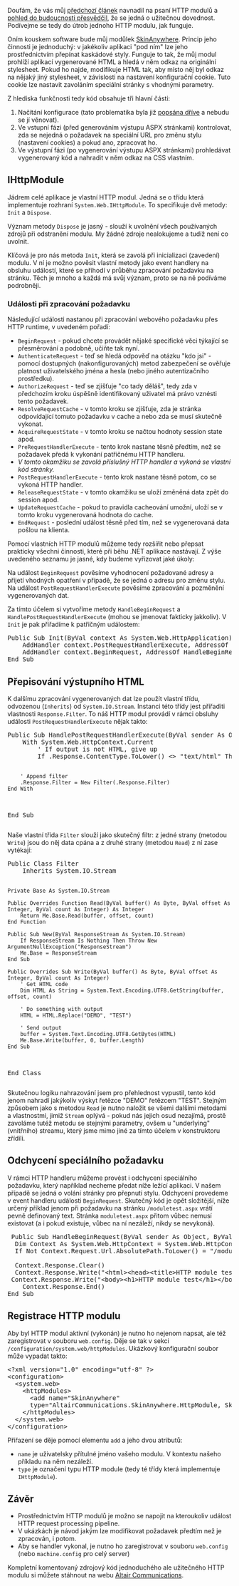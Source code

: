 <!-- dcterms:identifier = aspnetcz#13 -->
<!-- dcterms:title = HTTP moduly prakticky -->
<!-- dcterms:abstract = Jak uvnitř funguje SkinAnywhere? Příklad zpracování HTTP požadavku ve fázi před i po vykonání cílové stránky -->
<!-- np9:categoryId = 4 -->
<!-- x4w:category = IT -->
<!-- np9:authorId = 1 -->
<!-- np9:authorEmail = michal.valasek@altairis.cz -->
<!-- dcterms:creator = Michal Altair Valášek -->
<!-- dcterms:created = 2005-01-16T07:00:28.063+01:00 -->
<!-- dcterms:date = 2005-01-16T07:00:28.063+01:00 -->

<p>Douf&#225;m, že v&#225;s můj <a href="/entry/article-20050110.aspx">předchoz&#237; čl&#225;nek</a> navnadil na psan&#237; HTTP modulů a <a href="/entry/article-20050112.aspx">pohled do budoucnosti přesvědčil</a>, že se jedn&#225; o užitečnou dovednost. Pod&#237;vejme se tedy do &#250;trob jednoho HTTP modulu, jak funguje.</p>
<p>On&#237;m kouskem software bude můj modůlek <a href="http://software.altaircom.net/software/skinanywhere.aspx">SkinAnywhere</a>. Princip jeho činnosti je jednoduch&#253;: v jak&#233;koliv aplikaci "pod n&#237;m" lze jeho prostřednictv&#237;m přep&#237;nat kask&#225;dov&#233; styly. Funguje to tak, že můj modul prohl&#237;ž&#237; aplikac&#237; vygenerovan&#233; HTML a hled&#225; v něm odkaz na origin&#225;ln&#237; stylesheet. Pokud ho najde, modifikuje HTML tak, aby m&#237;sto něj byl odkaz na nějak&#253; jin&#253; stylesheet, v z&#225;vislosti na nastaven&#237; konfiguračn&#237; cookie. Tuto cookie lze nastavit zavol&#225;n&#237;m speci&#225;ln&#237; str&#225;nky s vhodn&#253;mi parametry. </p>
<p>Z hlediska funkčnosti tedy k&#243;d obsahuje tři hlavn&#237; č&#225;sti:</p>
<ol>
<li>Nač&#237;t&#225;n&#237; konfigurace (tato problematika byla již <a href="/entry/article-20050109.aspx">pops&#225;na dř&#237;ve</a> a nebudu se j&#237; věnovat). 
<li>Ve vstupn&#237; f&#225;zi (před generov&#225;n&#237;m v&#253;stupu ASPX str&#225;nkami) kontrolovat, zda se nejedn&#225; o požadavek na speci&#225;ln&#237; URL pro změnu stylu (nastaven&#237; cookies) a pokud ano, zpracovat ho. 
<li>Ve v&#253;stupn&#237; f&#225;zi (po vygenerov&#225;n&#237; v&#253;stupu ASPX str&#225;nkami) prohled&#225;vat vygenerovan&#253; k&#243;d a nahradit v něm odkaz na CSS vlastn&#237;m.</li></ol>
<h2>IHttpModule</h2>
<p>J&#225;drem cel&#233; aplikace je vlastn&#237; HTTP modul. Jedn&#225; se o tř&#237;du kter&#225; implementuje rozhran&#237; <code>System.Web.IHttpModule</code>. To specifikuje dvě metody: <code>Init</code> a <code>Dispose</code>.</p>
<p>V&#253;znam metody <code>Dispose</code> je jasn&#253; - slouž&#237; k uvolněn&#237; v&#353;ech použ&#237;van&#253;ch zdrojů při odstraněn&#237; modulu. My ž&#225;dn&#233; zdroje nealokujeme a tud&#237;ž nen&#237; co uvolnit.</p>
<p>Kl&#237;čov&#225; je pro n&#225;s metoda <code>Init</code>, kter&#225; se zavol&#225; při inicializaci (zaveden&#237;) modulu. V n&#237; je možno pověsit vlastn&#237; metody jako event handlery na obsluhu ud&#225;lost&#237;, kter&#233; se přihod&#237; v průběhu zpracov&#225;n&#237; požadavku na str&#225;nku. Těch je mnoho a každ&#225; m&#225; svůj v&#253;znam, proto se na ně pod&#237;v&#225;me podrobněji.</p>
<h3>Ud&#225;losti při zpracov&#225;n&#237; požadavku</h3>
<p>N&#225;sleduj&#237;c&#237; ud&#225;losti nastanou při zpracov&#225;n&#237; webov&#233;ho požadavku přes HTTP runtime, v uveden&#233;m pořad&#237;:</p>
<ul>
<li><code>BeginRequest</code> - pokud chcete prov&#225;dět nějak&#233; specifick&#233; věci t&#253;kaj&#237;c&#237; se přesměrov&#225;n&#237; a podobně, učiňte tak nyn&#237;. 
<li><code>AuthenticateRequest</code> - teď se hled&#225; odpověď na ot&#225;zku "kdo jsi" - pomoc&#237; dostupn&#253;ch (nakonfigurovan&#253;ch) metod zabezpečen&#237; se ověřuje platnost uživatelsk&#233;ho jm&#233;na a hesla (nebo jin&#233;ho autentizačn&#237;ho prostředku). 
<li><code>AuthorizeRequest</code> - teď se zji&#353;ťuje "co tady děl&#225;&#353;", tedy zda v předchoz&#237;m kroku &#250;spě&#353;ně identifikovan&#253; uživatel m&#225; pr&#225;vo vzn&#233;sti tento požadavek. 
<li><code>ResolveRequestCache</code> - v tomto kroku se zji&#353;ťuje, zda je str&#225;nka odpov&#237;daj&#237;c&#237; tomuto požadavku v cache a nebo zda se mus&#237; skutečně vykonat. 
<li><code>AcquireRequestState</code> - v tomto kroku se načtou hodnoty session state apod. 
<li><code>PreRequestHandlerExecute</code> - tento krok nastane těsně předt&#237;m, než se požadavek před&#225; k vykon&#225;n&#237; patřičn&#233;mu HTTP handleru. 
<li><em>V tomto okamžiku se zavol&#225; př&#237;slu&#353;n&#253; HTTP handler a vykon&#225; se vlastn&#237; k&#243;d str&#225;nky.</em> 
<li><code>PostRequestHandlerExecute</code> - tento krok nastane těsně potom, co se vykon&#225; HTTP handler. 
<li><code>ReleaseRequestState</code> - v tomto okamžiku se ulož&#237; změněn&#225; data zpět do session apod. 
<li><code>UpdateRequestCache</code> - pokud to pravidla cacheov&#225;n&#237; umožn&#237;, ulož&#237; se v tomto kroku vygenerovan&#225; hodnota do cache. 
<li><code>EndRequest</code> - posledn&#237; ud&#225;lost těsně před t&#237;m, než se vygenerovan&#225; data po&#353;lou na klienta.</li></ul>
<p>Pomoc&#237; vlastn&#237;ch HTTP modulů můžeme tedy roz&#353;&#237;řit nebo přepsat prakticky v&#353;echni činnosti, kter&#233; při běhu .NET aplikace nast&#225;vaj&#237;. Z v&#253;&#353;e uveden&#233;ho seznamu je jasn&#233;, kdy budeme vyřizovat jak&#233; &#250;koly:</p>
<p>Na ud&#225;lost <code>BeginRequest</code> pověs&#237;me vyhodnocen&#237; požadovan&#233; adresy a přijet&#237; vhodn&#253;ch opatřen&#237; v př&#237;padě, že se jedn&#225; o adresu pro změnu stylu. Na ud&#225;lost <code>PostRequestHandlerExecute</code> pověs&#237;me zpracov&#225;n&#237; a pozměněn&#237; vygenerovan&#253;ch dat.</p>
<p>Za t&#237;mto &#250;čelem si vytvoř&#237;me metody <code>HandleBeginRequest</code> a <code>HandlePostRequestHandlerExecute</code> (mohou se jmenovat fakticky jakkoliv). V <code>Init</code> je pak přiřad&#237;me k patřičn&#253;m ud&#225;lostem:</p><pre class="sh-code-vb">Public Sub Init(ByVal context As System.Web.HttpApplication) Implements System.Web.IHttpModule.Init
    AddHandler context.PostRequestHandlerExecute, AddressOf HandlePostRequestHandlerExecute
    AddHandler context.BeginRequest, AddressOf HandleBeginRequest
End Sub</pre>
<h2>Přepisov&#225;n&#237; v&#253;stupn&#237;ho HTML</h2>
<p>K dal&#353;&#237;mu&nbsp;zpracov&#225;n&#237; vygenerovan&#253;ch dat lze použ&#237;t vlastn&#237; tř&#237;du, odvozenou (<code>Inherits</code>) od <code>System.IO.Stream</code>. Instanci t&#233;to tř&#237;dy jest přiřaditi vlastnosti <code>Response.Filter</code>. To n&#225;&#353; HTTP modul prov&#225;d&#237; v r&#225;mci obsluhy ud&#225;losti <code>PostRequestHandlerExecute</code> nějak takto:</p><pre class="sh-code-vb">Public Sub HandlePostRequestHandlerExecute(ByVal sender As Object, ByVal e As EventArgs)
    With System.Web.HttpContext.Current
        ' If output is not HTML, give up
        If .Response.ContentType.ToLower() &lt;&gt; "text/html" Then Return

        ' Append filter
        .Response.Filter = New Filter(.Response.Filter)
    End With
End Sub</pre>
<p>Na&#353;e vlastn&#237; tř&#237;da <code>Filter</code> slouž&#237; jako skutečn&#253; filtr: z jedn&#233; strany (metodou <code>Write</code>) jsou do něj data cp&#225;na a z druh&#233; strany (metodou <code>Read</code>) z n&#237; zase vyt&#233;kaj&#237;:</p><pre class="sh-code-vb">Public Class Filter
    Inherits System.IO.Stream

    Private Base As System.IO.Stream

    Public Overrides Function Read(ByVal buffer() As Byte, ByVal offset As Integer, ByVal count As Integer) As Integer
        Return Me.Base.Read(buffer, offset, count)
    End Function

    Public Sub New(ByVal ResponseStream As System.IO.Stream)
        If ResponseStream Is Nothing Then Throw New ArgumentNullException("ResponseStream")
        Me.Base = ResponseStream
    End Sub

    Public Overrides Sub Write(ByVal buffer() As Byte, ByVal offset As Integer, ByVal count As Integer)
        ' Get HTML code
        Dim HTML As String = System.Text.Encoding.UTF8.GetString(buffer, offset, count)

        ' Do something with output
        HTML = HTML.Replace("DEMO", "TEST")

        ' Send output
        buffer = System.Text.Encoding.UTF8.GetBytes(HTML)
        Me.Base.Write(buffer, 0, buffer.Length)
    End Sub
End Class</pre>
<p>Skutečnou logiku nahrazov&#225;n&#237; jsem pro přehlednost vypustil, tento k&#243;d jenom nahrad&#237; jak&#253;koliv v&#253;skyt řetězce "DEMO" řetězcem "TEST". Stejn&#253;m způsobem jako s metodou <code>Read</code> je nutno naložit se v&#353;emi dal&#353;&#237;mi metodami a vlastnostmi, jimiž <code>Stream</code> opl&#253;v&#225; - pokud n&#225;s jejich osud nezaj&#237;m&#225;, prostě zavol&#225;me tut&#233;ž metodu se stejn&#253;mi parametry, ov&#353;em u "underlying" (vnitřn&#237;ho) streamu, kter&#253; jsme mimo jin&#233; za t&#237;mto &#250;čelem v konstruktoru zř&#237;dili.</p>
<h2>Odchycen&#237; speci&#225;ln&#237;ho požadavku</h2>
<p>V r&#225;mci HTTP handleru můžeme prov&#233;st i odchycen&#237; speci&#225;ln&#237;ho požadavku, kter&#253; např&#237;klad necheme předat n&#237;že lež&#237;c&#237; aplikaci. V na&#353;em př&#237;padě se jedn&#225; o vol&#225;n&#237; str&#225;nky pro přepnut&#237; stylu. Odchycen&#237; provedeme v event handleru ud&#225;losti <code>BeginRequest</code>. Skutečn&#253; k&#243;d je opět složitěj&#353;&#237;, n&#237;že určen&#253; př&#237;klad jenom při požadavku na str&#225;nku <code>/moduletest.aspx</code> vr&#225;t&#237; pevně definovan&#253; text. Str&#225;nka <code>moduletest.aspx</code> přitom vůbec nemus&#237; existovat (a i pokud existuje, vůbec na n&#237; nez&#225;lež&#237;, nikdy se nevykon&#225;).</p><pre class="sh-code-vb"> Public Sub HandleBeginRequest(ByVal sender As Object, ByVal e As EventArgs) <br>  Dim Context As System.Web.HttpContext = System.Web.HttpContext.Current
  If Not Context.Request.Url.AbsolutePath.ToLower() = "/moduletest.aspx" Then Return<br>  <br>  Context.Response.Clear()
  Context.Response.Write("&lt;html&gt;&lt;head&gt;&lt;title&gt;HTTP module test&lt;/title&gt;&lt;/head&gt;")<br> Context.Response.Write("&lt;body&gt;&lt;h1&gt;HTTP module test&lt;/h1&gt;&lt;/body&gt;&lt;/html&gt;")
    Context.Response.End()
End Sub</pre>
<h2>Registrace HTTP modulu</h2>
<p>Aby byl HTTP modul aktivn&#237; (vykon&#225;n) je nutno ho nejenom napsat, ale t&#233;ž zaregistrovat v souboru <code>web.config</code>. Děje se tak v sekci <code>/configuration/system.web/httpModules</code>. Uk&#225;zkov&#253; konfiguračn&#237; soubor může vypadat takto:</p><pre class="sh-code-xml">&lt;?xml version="1.0" encoding="utf-8" ?&gt;
&lt;configuration&gt;
  &lt;system.web&gt;
    &lt;httpModules&gt;
      &lt;add name="SkinAnywhere" 
      type="AltairCommunications.SkinAnywhere.HttpModule, SkinAnywhere" /&gt;
    &lt;/httpModules&gt;
  &lt;/system.web&gt;
&lt;/configuration&gt;
</pre>
<p>Přiřazen&#237; se děje pomoc&#237; elementu <code>add</code> a jeho dvou atributů:</p>
<ul>
<li><code>name</code> je uživatelsky př&#237;tuln&#233; jm&#233;no va&#353;eho modulu. V kontextu na&#353;eho př&#237;kladu na něm nez&#225;lež&#237;. 
<li><code>type</code> je označen&#237; typu HTTP module (tedy t&#233; tř&#237;dy kter&#225; implementuje <code>IHttpModule</code>).</li></ul>
<h2>Z&#225;věr</h2>
<ul>
<li>Prostřednictv&#237;m HTTP modulů je možno se napojit na kteroukoliv ud&#225;lost HTTP request processing pipeline. 
<li>V uk&#225;zk&#225;ch je n&#225;vod jak&#253;m lze modifikovat požadavek předt&#237;m než je zpracov&#225;n, i potom. 
<li>Aby se handler vykonal, je nutno ho zaregistrovat v souboru <code>web.config</code> (nebo <code>machine.config</code> pro cel&#253; server)</li></ul>
<p>Kompletn&#237; komentovan&#253; zdrojov&#253; k&#243;d jednoduch&#233;ho ale užitečn&#233;ho HTTP modulu si můžete st&#225;hnout na webu <a href="http://software.altaircom.net/software/skinanywhere.aspx">Altair Communications</a>.</p>
